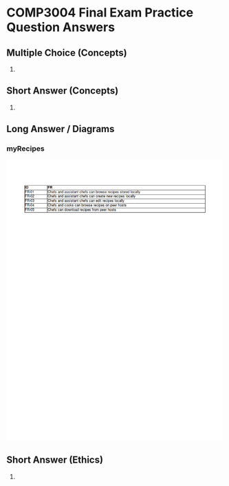 # COMP3004 Final Exam Practice Question Answers

## Multiple Choice (Concepts)

1.








## Short Answer (Concepts)

1.









## Long Answer / Diagrams

### myRecipes

![fr table](figs/fr-table.png)

















## Short Answer (Ethics)

1.
